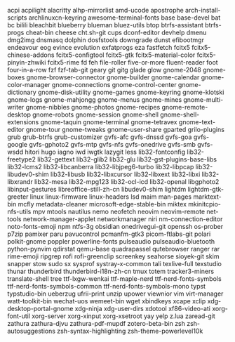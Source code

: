 acpi
acpilight
alacritty
alhp-mirrorlist
amd-ucode
apostrophe
arch-install-scripts
archlinuxcn-keyring
awesome-terminal-fonts
base
base-devel
bat
bc
bilili
bleachbit
blueberry
blueman
bluez-utils
btop
btrfs-assistant
btrfs-progs
cheat-bin
cheese
cht.sh-git
cups
dconf-editor
devhelp
dmenu
dmg2img
dnsmasq
dolphin
dosfstools
downgrade
dunst
efibootmgr
endeavour
eog
evince
evolution
exfatprogs
eza
fastfetch
fcitx5
fcitx5-chinese-addons
fcitx5-configtool
fcitx5-gtk
fcitx5-material-color
fcitx5-pinyin-zhwiki
fcitx5-rime
fd
feh
file-roller
five-or-more
fluent-reader
foot
four-in-a-row
fzf
fzf-tab-git
geary
git
gitg
glade
glow
gnome-2048
gnome-boxes
gnome-browser-connector
gnome-builder
gnome-calendar
gnome-color-manager
gnome-connections
gnome-control-center
gnome-dictionary
gnome-disk-utility
gnome-games
gnome-keyring
gnome-klotski
gnome-logs
gnome-mahjongg
gnome-menus
gnome-mines
gnome-multi-writer
gnome-nibbles
gnome-photos
gnome-recipes
gnome-remote-desktop
gnome-robots
gnome-session
gnome-shell
gnome-shell-extensions
gnome-taquin
gnome-terminal
gnome-tetravex
gnome-text-editor
gnome-tour
gnome-tweaks
gnome-user-share
gparted
grilo-plugins
grub
grub-btrfs
grub-customizer
gvfs-afc
gvfs-dnssd
gvfs-goa
gvfs-google
gvfs-gphoto2
gvfs-mtp
gvfs-nfs
gvfs-onedrive
gvfs-smb
gvfs-wsdd
hitori
hugo
iagno
iwd
iwgtk
lazygit
less
lib32-fontconfig
lib32-freetype2
lib32-gettext
lib32-glib2
lib32-glu
lib32-gst-plugins-base-libs
lib32-lcms2
lib32-libcanberra
lib32-libjpeg6-turbo
lib32-libpcap
lib32-libudev0-shim
lib32-libusb
lib32-libxcursor
lib32-libxext
lib32-libxi
lib32-libxrandr
lib32-mesa
lib32-mpg123
lib32-ocl-icd
lib32-openal
libgphoto2
libinput-gestures
libreoffice-still-zh-cn
libudev0-shim
lightdm
lightdm-gtk-greeter
linux
linux-firmware
linux-headers
lsd
maim
man-pages
marktext-bin
mcfly
metadata-cleaner
microsoft-edge-stable-bin
miktex
mkinitcpio-nfs-utils
mpv
mtools
nautilus
nemo
neofetch
neovim
neovim-remote
net-tools
network-manager-applet
networkmanager
niri
nm-connection-editor
noto-fonts-emoji
npm
ntfs-3g
obsidian
onedrivegui-git
openssh
os-prober
p7zip
pamixer
paru
pavucontrol
pcmanfm-gtk3
picom-ftlabs-git
polari
polkit-gnome
poppler
powerline-fonts
pulseaudio
pulseaudio-bluetooth
python-pynvim
qdirstat
qemu-base
quadrapassel
qutebrowser
ranger
rar
rime-emoji
ripgrep
rofi
rofi-greenclip
screenkey
seahorse
sioyek-git
skim
snapper
stow
sudo
sx
sysprof
systray-x-common
tali
texlive-full
texstudio
thunar
thunderbird
thunderbird-i18n-zh-cn
tmux
totem
tracker3-miners
translate-shell
tree
ttf-lxgw-wenkai
ttf-maple-nerd
ttf-nerd-fonts-symbols
ttf-nerd-fonts-symbols-common
ttf-nerd-fonts-symbols-mono
typst
typstudio-bin
ueberzug
ufrii-print
unzip
upower
viewnior
vim
virt-manager
watt-toolkit-bin
wechat-uos
wemeet-bin
wget
xbindkeys
xcape
xclip
xdg-desktop-portal-gnome
xdg-ninja
xdg-user-dirs
xdotool
xf86-video-ati
xorg-font-util
xorg-server
xorg-xinput
xorg-xsetroot
yay
yelp
z.lua
zaread-git
zathura
zathura-djvu
zathura-pdf-mupdf
zotero-beta-bin
zsh
zsh-autosuggestions
zsh-syntax-highlighting
zsh-theme-powerlevel10k
